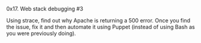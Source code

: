 0x17. Web stack debugging #3

Using strace, find out why Apache is returning a 500 error. Once you find the issue, fix it and then automate it using Puppet (instead of using Bash as you were previously doing).
